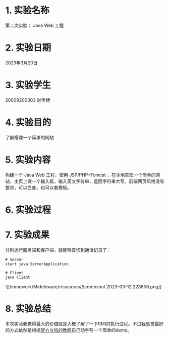 # 1. 实验名称

第二次实验： Java Web 工程

# 2. 实验日期

2023年3月20日

# 3. 实验学生

20009200303 赵传博

# 4. 实验目的

了解搭建一个简单的网站

# 5. 实验内容

构建一个 Java Web 工程，使用 JSP/PHP+Tomcat ，在本地实现一个简单的网站，主页上做一个输入框，输入英文字符串，返回字符串大写。前端网页风格没有要求，可以白底，也可以套模板。

# 6. 实验过程



# 7. 实验成果

分别运行服务端和客户端，就能够查询到通话记录了：

```shell
# Server
start java ServerApplication

# Client
java Client
```

![[homework/Middleware/resources/Screenshot 2023-03-12 223806.png]]

# 8. 实验总结

本次实验我觉得最大的价值就是大概了解了一下RMI的执行过程。不过我感觉最好的方式依然是根据[官方文档的教程](https://docs.oracle.com/javase/tutorial/rmi/index.html)自己动手写一个简单的demo。